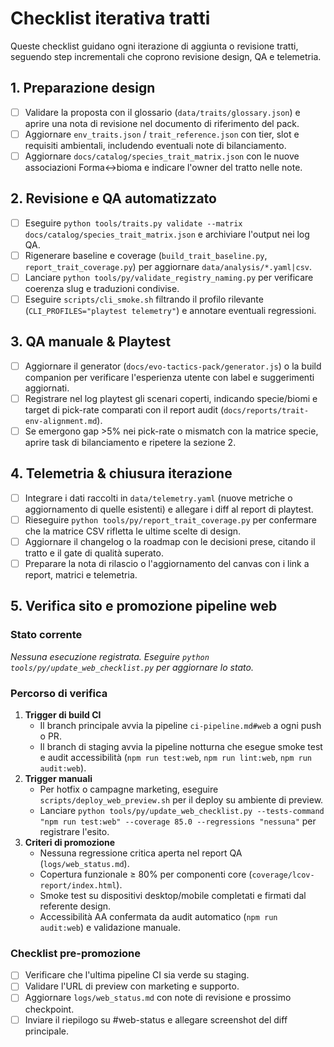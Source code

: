 # Checklist iterativa tratti

Queste checklist guidano ogni iterazione di aggiunta o revisione tratti,
seguendo step incrementali che coprono revisione design, QA e telemetria.

## 1. Preparazione design
- [ ] Validare la proposta con il glossario (`data/traits/glossary.json`) e
      aprire una nota di revisione nel documento di riferimento del pack.
- [ ] Aggiornare `env_traits.json` / `trait_reference.json` con tier, slot e
      requisiti ambientali, includendo eventuali note di bilanciamento.
- [ ] Aggiornare `docs/catalog/species_trait_matrix.json` con le nuove
      associazioni Forma↔bioma e indicare l'owner del tratto nelle note.

## 2. Revisione e QA automatizzato
- [ ] Eseguire `python tools/traits.py validate --matrix docs/catalog/species_trait_matrix.json`
      e archiviare l'output nei log QA.
- [ ] Rigenerare baseline e coverage (`build_trait_baseline.py`,
      `report_trait_coverage.py`) per aggiornare `data/analysis/*.yaml|csv`.
- [ ] Lanciare `python tools/py/validate_registry_naming.py` per verificare
      coerenza slug e traduzioni condivise.
- [ ] Eseguire `scripts/cli_smoke.sh` filtrando il profilo rilevante
      (`CLI_PROFILES="playtest telemetry"`) e annotare eventuali regressioni.

## 3. QA manuale & Playtest
- [ ] Aggiornare il generator (`docs/evo-tactics-pack/generator.js`) o la build
      companion per verificare l'esperienza utente con label e suggerimenti
      aggiornati.
- [ ] Registrare nel log playtest gli scenari coperti, indicando specie/biomi
      e target di pick-rate comparati con il report audit (`docs/reports/trait-env-alignment.md`).
- [ ] Se emergono gap >5% nei pick-rate o mismatch con la matrice specie,
      aprire task di bilanciamento e ripetere la sezione 2.

## 4. Telemetria & chiusura iterazione
- [ ] Integrare i dati raccolti in `data/telemetry.yaml` (nuove metriche o
      aggiornamento di quelle esistenti) e allegare i diff al report di
      playtest.
- [ ] Rieseguire `python tools/py/report_trait_coverage.py` per confermare che
      la matrice CSV rifletta le ultime scelte di design.
- [ ] Aggiornare il changelog o la roadmap con le decisioni prese, citando il
      tratto e il gate di qualità superato.
- [ ] Preparare la nota di rilascio o l'aggiornamento del canvas con i link a
      report, matrici e telemetria.

## 5. Verifica sito e promozione pipeline web

### Stato corrente

<!-- web_status:start -->
_Nessuna esecuzione registrata. Eseguire `python tools/py/update_web_checklist.py` per aggiornare lo stato._
<!-- web_status:end -->

### Percorso di verifica

1. **Trigger di build CI**
   - Il branch principale avvia la pipeline `ci-pipeline.md#web` a ogni push o PR.
   - Il branch di staging avvia la pipeline notturna che esegue smoke test e audit accessibilità (`npm run test:web`, `npm run lint:web`, `npm run audit:web`).
2. **Trigger manuali**
   - Per hotfix o campagne marketing, eseguire `scripts/deploy_web_preview.sh` per il deploy su ambiente di preview.
   - Lanciare `python tools/py/update_web_checklist.py --tests-command "npm run test:web" --coverage 85.0 --regressions "nessuna"` per registrare l'esito.
3. **Criteri di promozione**
   - Nessuna regressione critica aperta nel report QA (`logs/web_status.md`).
   - Copertura funzionale ≥ 80% per componenti core (`coverage/lcov-report/index.html`).
   - Smoke test su dispositivi desktop/mobile completati e firmati dal referente design.
   - Accessibilità AA confermata da audit automatico (`npm run audit:web`) e validazione manuale.

### Checklist pre-promozione

- [ ] Verificare che l'ultima pipeline CI sia verde su staging.
- [ ] Validare l'URL di preview con marketing e supporto.
- [ ] Aggiornare `logs/web_status.md` con note di revisione e prossimo checkpoint.
- [ ] Inviare il riepilogo su #web-status e allegare screenshot del diff principale.
